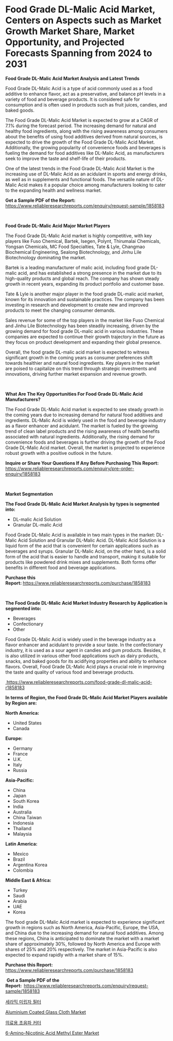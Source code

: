 <p><h1>Food Grade DL-Malic Acid Market, Centers on Aspects such as Market Growth Market Share, Market Opportunity, and Projected Forecasts Spanning from 2024 to 2031</h1></p><p><strong>Food Grade DL-Malic Acid Market Analysis and Latest Trends</strong></p>
<p><p>Food Grade DL-Malic Acid is a type of acid commonly used as a food additive to enhance flavor, act as a preservative, and balance pH levels in a variety of food and beverage products. It is considered safe for consumption and is often used in products such as fruit juices, candies, and baked goods.</p><p>The Food Grade DL-Malic Acid Market is expected to grow at a CAGR of 7.1% during the forecast period. The increasing demand for natural and healthy food ingredients, along with the rising awareness among consumers about the benefits of using food additives derived from natural sources, is expected to drive the growth of the Food Grade DL-Malic Acid Market. Additionally, the growing popularity of convenience foods and beverages is fueling the demand for food additives like DL-Malic Acid, as manufacturers seek to improve the taste and shelf-life of their products.</p><p>One of the latest trends in the Food Grade DL-Malic Acid Market is the increasing use of DL-Malic Acid as an acidulant in sports and energy drinks, as well as in supplements and functional foods. The versatile nature of DL-Malic Acid makes it a popular choice among manufacturers looking to cater to the expanding health and wellness market.</p></p>
<p><strong>Get a Sample PDF of the Report:&nbsp;</strong> <a href="https://www.reliableresearchreports.com/enquiry/request-sample/1858183">https://www.reliableresearchreports.com/enquiry/request-sample/1858183</a></p>
<p>&nbsp;</p>
<p><strong>Food Grade DL-Malic Acid Major Market Players</strong></p>
<p><p>The Food Grade DL-Malic Acid market is highly competitive, with key players like Fuso Chemical, Bartek, Isegen, Polynt, Thirumalai Chemicals, Yongsan Chemicals, MC Food Specialties, Tate & Lyle, Changmao Biochemical Engineering, Sealong Biotechnology, and Jinhu Lile Biotechnology dominating the market.</p><p>Bartek is a leading manufacturer of malic acid, including food grade DL-malic acid, and has established a strong presence in the market due to its high-quality products and global reach. The company has shown steady growth in recent years, expanding its product portfolio and customer base.</p><p>Tate & Lyle is another major player in the food grade DL-malic acid market, known for its innovation and sustainable practices. The company has been investing in research and development to create new and improved products to meet the changing consumer demands.</p><p>Sales revenue for some of the top players in the market like Fuso Chemical and Jinhu Lile Biotechnology has been steadily increasing, driven by the growing demand for food grade DL-malic acid in various industries. These companies are expected to continue their growth trajectory in the future as they focus on product development and expanding their global presence.</p><p>Overall, the food grade DL-malic acid market is expected to witness significant growth in the coming years as consumer preferences shift towards healthier and natural food ingredients. Key players in the market are poised to capitalize on this trend through strategic investments and innovations, driving further market expansion and revenue growth.</p></p>
<p>&nbsp;</p>
<p><strong>What Are The Key Opportunities For Food Grade DL-Malic Acid Manufacturers?</strong></p>
<p><p>The Food Grade DL-Malic Acid market is expected to see steady growth in the coming years due to increasing demand for natural food additives and ingredients. DL-Malic Acid is widely used in the food and beverage industry as a flavor enhancer and acidulant. The market is fueled by the growing trend of clean label products and the rising awareness of health benefits associated with natural ingredients. Additionally, the rising demand for convenience foods and beverages is further driving the growth of the Food Grade DL-Malic Acid market. Overall, the market is projected to experience robust growth with a positive outlook in the future.</p></p>
<p><strong>Inquire or Share Your Questions If Any Before Purchasing This Report:</strong> <a href="https://www.reliableresearchreports.com/enquiry/pre-order-enquiry/1858183">https://www.reliableresearchreports.com/enquiry/pre-order-enquiry/1858183</a></p>
<p>&nbsp;</p>
<p><strong>Market Segmentation</strong></p>
<p><strong>The Food Grade DL-Malic Acid Market Analysis by types is segmented into:</strong></p>
<p><ul><li>DL-malic Acid Solution</li><li>Granular DL-malic Acid</li></ul></p>
<p><p>Food Grade DL-Malic Acid is available in two main types in the market: DL-Malic Acid Solution and Granular DL-Malic Acid. DL-Malic Acid Solution is a liquid form of the acid that is convenient for certain applications such as beverages and syrups. Granular DL-Malic Acid, on the other hand, is a solid form of the acid that is easier to handle and transport, making it suitable for products like powdered drink mixes and supplements. Both forms offer benefits in different food and beverage applications.</p></p>
<p><strong>Purchase this Report:&nbsp;</strong><a href="https://www.reliableresearchreports.com/purchase/1858183">https://www.reliableresearchreports.com/purchase/1858183</a></p>
<p>&nbsp;</p>
<p><strong>The Food Grade DL-Malic Acid Market Industry Research by Application is segmented into:</strong></p>
<p><ul><li>Beverages</li><li>Confectionary</li><li>Other</li></ul></p>
<p><p>Food Grade DL-Malic Acid is widely used in the beverage industry as a flavor enhancer and acidulant to provide a sour taste. In the confectionary industry, it is used as a sour agent in candies and gum products. Besides, it is also utilized in various other food applications such as dairy products, snacks, and baked goods for its acidifying properties and ability to enhance flavors. Overall, Food Grade DL-Malic Acid plays a crucial role in improving the taste and quality of various food and beverage products.</p></p>
<p><a href="https://www.reliableresearchreports.com/food-grade-dl-malic-acid-r1858183">&nbsp;https://www.reliableresearchreports.com/food-grade-dl-malic-acid-r1858183</a></p>
<p><strong>In terms of Region, the Food Grade DL-Malic Acid Market Players available by Region are:</strong></p>
<p>
    <p> <strong> North America: </strong>
        <ul>
            <li>United States</li>
            <li>Canada</li>
        </ul>
        </p> 
    <p> <strong> Europe: </strong>
        <ul>
            <li>Germany</li>
            <li>France</li>
            <li>U.K.</li>
            <li>Italy</li>
            <li>Russia</li>
        </ul>
        </p> 
    <p> <strong> Asia-Pacific: </strong>
        <ul>
            <li>China</li>
            <li>Japan</li>
            <li>South Korea</li>
            <li>India</li>
            <li>Australia</li>
            <li>China Taiwan</li>
            <li>Indonesia</li>
            <li>Thailand</li>
            <li>Malaysia</li>
        </ul>
        </p> 
    <p> <strong> Latin America: </strong>
        <ul>
            <li>Mexico</li>
            <li>Brazil</li>
            <li>Argentina Korea</li>
            <li>Colombia</li>
        </ul>
        </p> 
    <p> <strong> Middle East & Africa: </strong>
        <ul>
            <li>Turkey</li>
            <li>Saudi</li>
            <li>Arabia</li>
            <li>UAE</li>
            <li>Korea</li>
        </ul>
    </p>
    </p>
<p><p>The food grade DL-Malic Acid market is expected to experience significant growth in regions such as North America, Asia-Pacific, Europe, the USA, and China due to the increasing demand for natural food additives. Among these regions, China is anticipated to dominate the market with a market share of approximately 30%, followed by North America and Europe with shares of 25% and 20% respectively. The market in Asia-Pacific is also expected to expand rapidly with a market share of 15%.</p></p>
<p><strong>Purchase this Report: </strong><a href="https://www.reliableresearchreports.com/purchase/1858183">https://www.reliableresearchreports.com/purchase/1858183</a></p>
<p>&nbsp;<strong>Get a Sample PDF of the Report:&nbsp;&nbsp;</strong><a href="https://www.reliableresearchreports.com/enquiry/request-sample/1858183">https://www.reliableresearchreports.com/enquiry/request-sample/1858183</a></p>
<p><strong></strong></p>
<p><p><a href="https://github.com/shampaakter36/Market-Research-Report-List-1/blob/main/8654609144529.md">세라믹 미립자 필터</a></p><p><a href="https://github.com/Paul14Anderson63/Market-Research-Report-List-4/blob/main/aluminium-coated-glass-cloth-market.md">Aluminium Coated Glass Cloth Market</a></p><p><a href="https://github.com/LuckeyCorbin/Market-Research-Report-List-1/blob/main/4097824144530.md">의료용 초음파 커터</a></p><p><a href="https://github.com/mabutironaldo/Market-Research-Report-List-5/blob/main/6-amino-nicotinic-acid-methyl-ester-market.md">6-Amino-Nicotinic Acid Methyl Ester Market</a></p></p>